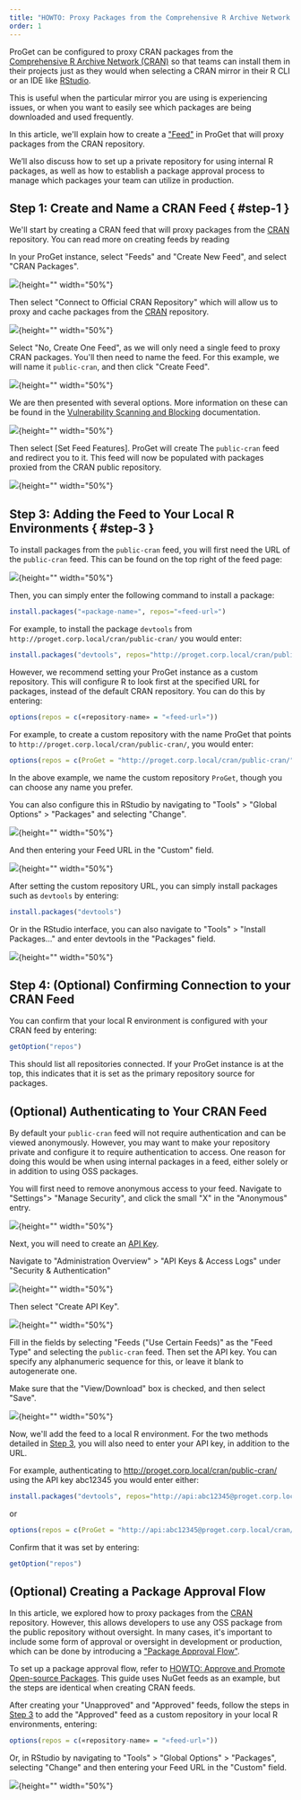 ```yaml
---
title: "HOWTO: Proxy Packages from the Comprehensive R Archive Network (CRAN)"
order: 1
---
```


ProGet can be configured to proxy CRAN packages from the [Comprehensive R Archive Network (CRAN)](https://cran.r-project.org/web/packages/available_packages_by_name.html) so that teams can install them in their projects just as they would when selecting a CRAN mirror in their R CLI or an IDE like [RStudio](https://posit.co/downloads/). 

This is useful when the particular mirror you are using is experiencing issues, or when you want to easily see which packages are being downloaded and used frequently.

In this article, we'll explain how to create a ["Feed"](/docs/proget/feeds/feed-overview) in ProGet that will proxy packages from the CRAN repository. 

We’ll also discuss how to set up a private repository for using internal R packages, as well as how to establish a package approval process to manage which packages your team can utilize in production.

## Step 1: Create and Name a CRAN Feed { #step-1 }

We'll start by creating a CRAN feed that will proxy packages from the [CRAN](https://cran.r-project.org/web/packages/available_packages_by_name.html) repository. You can read more on creating feeds by reading 

In your ProGet instance, select "Feeds" and "Create New Feed", and select "CRAN Packages".

![](/resources/docs/proget-cran-newfeed.png){height="" width="50%"}

Then select "Connect to Official CRAN Repository" which will allow us to proxy and cache packages from the [CRAN](https://cran.r-project.org/web/packages/available_packages_by_name.html) repository.

![](/resources/docs/proget-cran-connector.png){height="" width="50%"}

Select "No, Create One Feed", as we will only need a single feed to proxy CRAN packages. You'll then need to name the feed. For this example, we will name it `public-cran`, and then click "Create Feed".

![](/resources/docs/proget-cran-publicfeed.png){height="" width="50%"}

We are then presented with several options. More information on these can be found in the [Vulnerability Scanning and Blocking](/docs/proget/sca/vulnerabilities) documentation.

![](/resources/docs/proget-cran-sca.png){height="" width="50%"}

Then select [Set Feed Features]. ProGet will create The `public-cran` feed and redirect you to it. This feed will now be populated with packages proxied from the CRAN public repository.

![](/resources/docs/proget-cran-feed.png){height="" width="50%"}

## Step 3: Adding the Feed to Your Local R Environments { #step-3 }

To install packages from the `public-cran` feed, you will first need the URL of the `public-cran` feed. This can be found on the top right of the feed page:

![](/resources/docs/proget-cran-url.png){height="" width="50%"}

Then, you can simply enter the following command to install a package:

```r
install.packages("«package-name»", repos="«feed-url»")
```

For example, to install the package `devtools` from `http://proget.corp.local/cran/public-cran/` you would enter:

```r
install.packages("devtools", repos="http://proget.corp.local/cran/public-cran/")
```

However, we recommend setting your ProGet instance as a custom repository. This will configure R to look first at the specified URL for packages, instead of the default CRAN repository. You can do this by entering:

```r
options(repos = c(«repository-name» = "«feed-url»"))
```

For example, to create a custom repository with the name ProGet that points to `http://proget.corp.local/cran/public-cran/`, you would enter: 

```r
options(repos = c(ProGet = "http://proget.corp.local/cran/public-cran/"))
```

In the above example, we name the custom repository `ProGet`, though you can choose any name you prefer.

You can also configure this in RStudio by navigating to "Tools" > "Global Options" > "Packages" and selecting "Change".

![](/resources/docs/rstudio-addproget.png){height="" width="50%"}

And then entering your Feed URL in the "Custom" field.

![](/resources/docs/rstudio-customrepo-public.png){height="" width="50%"}

After setting the custom repository URL, you can simply install packages such as `devtools` by entering:

```r
install.packages("devtools")
```

Or in the RStudio interface, you can also navigate to "Tools" > "Install Packages..." and enter devtools in the "Packages" field.

![](/resources/docs/rstudio-install-devtools.png){height="" width="50%"}

## Step 4: (Optional) Confirming Connection to your CRAN Feed

You can confirm that your local R environment is configured with your CRAN feed by entering:

```r
getOption("repos")
```

This should list all repositories connected. If your ProGet instance is at the top, this indicates that it is set as the primary repository source for packages.

## (Optional) Authenticating to Your CRAN Feed

By default your `public-cran` feed will not require authentication and can be viewed anonymously. However, you may want to make your repository private and configure it to require authentication to access. One reason for doing this would be when using internal packages in a feed, either solely or in addition to using OSS packages. 

You will first need to remove anonymous access to your feed. Navigate to "Settings"> "Manage Security", and click the small "X" in the "Anonymous" entry. 

![](/resources/docs/proget-CRAN-permissions-remove.png){height="" width="50%"}

Next, you will need to create an [API Key](/docs/proget/reference-api/proget-apikeys). 

Navigate to "Administration Overview" > "API Keys & Access Logs" under "Security & Authentication"

![](/resources/docs/proget-admin-apikeys.png){height="" width="50%"}

Then select "Create API Key".

![](/resources/docs/proget-apikey-new.png){height="" width="50%"}

Fill in the fields by selecting "Feeds ("Use Certain Feeds)" as the "Feed Type" and selecting the `public-cran` feed. Then set the API key. You can specify any alphanumeric sequence for this, or leave it blank to autogenerate one.

Make sure that the "View/Download" box is checked, and then select "Save".

![](/resources/docs/proget-cran-apikey-2.png){height="" width="50%"}

Now, we'll add the feed to a local R environment. For the two methods detailed in [Step 3](#step-3), you will also need to enter your API key, in addition to the URL.

For example, authenticating to http://proget.corp.local/cran/public-cran/ using the API key abc12345 you would enter either:

```r
install.packages("devtools", repos="http://api:abc12345@proget.corp.local/cran/public-cran/")
```

or

```r
options(repos = c(ProGet = "http://api:abc12345@proget.corp.local/cran/public-cran/"))
```

Confirm that it was set by entering:

```r
getOption("repos")
```

## (Optional) Creating a Package Approval Flow

In this article, we explored how to proxy packages from the [CRAN](https://cran.r-project.org/web/packages/available_packages_by_name.html) repository. However, this allows developers to use any OSS package from the public repository without oversight. In many cases, it's important to include some form of approval or oversight in development or production, which can be done by introducing a ["Package Approval Flow"](/docs/proget/packages/package-promotion).

To set up a package approval flow, refer to [HOWTO: Approve and Promote Open-source Packages](/docs/proget/packages/package-promotion/proget-howto-promote-packages). This guide uses NuGet feeds as an example, but the steps are identical when creating CRAN feeds.

After creating your "Unapproved" and "Approved" feeds, follow the steps in [Step 3](#step-3) to add the "Approved" feed as a custom repository in your local R environments, entering:

```r
options(repos = c(«repository-name» = "«feed-url»"))
```

Or, in RStudio by navigating to "Tools" > "Global Options" > "Packages", selecting "Change" and then entering your Feed URL in the "Custom" field.

![](/resources/docs/rstudio-customrepo-approved.png){height="" width="50%"}